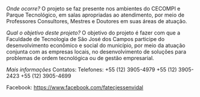 *Onde ocorre?*
O projeto se faz presente nos ambientes do CECOMPI e Parque Tecnológico, em salas apropriadas ao atendimento, por meio de Professores Consultores, Mestres e Doutores em suas áreas de atuação.

*Qual o objetivo deste projeto?*
O objetivo do projeto é fazer com que a Faculdade de Tecnologia de São José dos Campos participe do desenvolvimento econômico e social do município, por meio da atuação conjunta com as empresas locais, no desenvolvimento de soluções para problemas de ordem tecnológica ou de gestão empresarial.

*Mais informações*
Contatos:
  Telefones:
   +55 (12) 3905-4979
   +55 (12) 3905-2423
   +55 (12) 3905-4699

  Facebook: https://www.facebook.com/fatecjessenvidal
